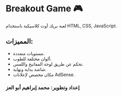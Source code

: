 # Breakout Game 🎮

لعبة بريك آوت كلاسيكية باستخدام HTML, CSS, JavaScript.

## المميزات:
- مستويات متعددة.
- ألوان مختلفة للطوب.
- تحكم عن طريق لوحة المفاتيح واللمس.
- شاشة بداية ونهاية.
- مكان مخصص لإعلانات AdSense.

### إعداد وتطوير: محمد إبراهيم أبو العز
